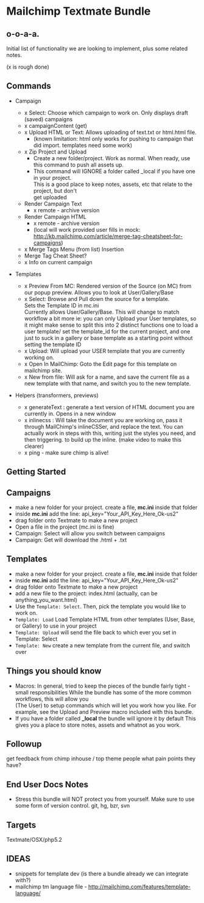 Mailchimp Textmate Bundle
=========================

o-o-a-a.
--------

Initial list of functionality we are looking to implement, plus some related notes.

(x is rough done)

Commands
--------
* Campaign
  * x Select: Choose which campaign to work on. Only displays draft (saved) campaigns
  * x campaignContent (get)
  * x Upload HTML or Text: Allows uploading of text.txt or html.html file. 
    * (known limitation: html only works for pushing to campaign that did import. templates need some work)
  * x Zip Project and Upload
    * Create a new folder/project. Work as normal. When ready, use this command to push all assets up.
    * This command will IGNORE a folder called \_local if you have one in your project.   
      This is a good place to keep notes, assets, etc that relate to the project, but don't   
      get uploaded
  * Render Campaign Text 
    * x remote - archive version
  * Render Campaign HTML
    * x remote - archive version
    * (local will work provided user fills in mock: http://kb.mailchimp.com/article/merge-tag-cheatsheet-for-campaigns)
  * x Merge Tags Menu (from list) Insertion
  * Merge Tag Cheat Sheet?
  * x Info on current campaign
  
* Templates
  * x Preview From MC: Rendered version of the Source (on MC) from our popup preview. Allows you to look at User/Gallery/Base
  * x Select: Browse and Pull down the source for a template.   
              Sets the Template ID in mc.ini  
              Currently allows User/Gallery/Base. This will change to match workflow a bit more 
              ie: you can only Upload your User templates, so it might make sense to split this into 2 distinct functions
              one to load a user template/ set the template_id for the current project, and one just to suck in a 
              gallery or base template as a starting point without setting the template ID
  * x Upload: Will upload your USER template that you are currently working on. 
  * x Open In MailChimp: Goto the Edit page for this template on mailchimp site.
  * x New from file: Will ask for a name, and save the current file as a new template with that name, 
                     and switch you to the new template.
  
* Helpers (transformers, previews)
  * x generateText : generate a text version of HTML document you are currently in. Opens in a new window
  * x inlinecss : Will take the document you are working on, pass it through MailChimp's inlineCSSer, and replace the text. You can actually work in steps with this, writing just the styles you need, and then triggering. to build up the inline. (make video to make this clearer)
  * x ping - make sure chimp is alive!

Getting Started
---------------

Campaigns
---------

* make a new folder for your project. create a file, **mc.ini** inside that folder
* inside **mc.ini** add the line: api_key="Your_API_Key_Here_Ok-us2"
* drag folder onto Textmate to make a new project
* Open a file in the project (mc.ini is fine)
* Campaign: Select will allow you switch between campaigns
* Campaign: Get will download the .html + .txt

Templates
---------

* make a new folder for your project. create a file, **mc.ini** inside that folder
* inside **mc.ini** add the line: api_key="Your_API_Key_Here_Ok-us2"
* drag folder onto Textmate to make a new project
* add a new file to the project: index.html (actually, can be anything\_you\_want.html)
* Use the `Template: Select`. Then, pick the template you would like to work on. 
* `Template: Load` Load Template HTML from other templates (User, Base, or Gallery) to use in your project 
* `Template: Upload` will send the file back to which ever you set in Template: Select
* `Template: New` create a new template from the current file, and switch over

Things you should know
----------------------

* Macros: In general, tried to keep the pieces of the bundle fairly tight - small responsibilities
  While the bundle has some of the more common workflows, this will allow you   
  (The User) to setup commands which will let you work how you like.
  For example, see the Upload and Preview macro included with this bundle.
* If you have a folder called **\_local** the bundle will ignore it by default
  This gives you a place to store notes, assets and whatnot as you work. 

Followup
--------

get feedback from chimp inhouse / top theme people what pain points they have?


End User Docs Notes
-------------------

* Stress this bundle will NOT protect you from yourself. Make sure to use some form of version control. git, hg, bzr, svn

Targets
-------

Textmate/OSX/php5.2  
  
IDEAS
-----

* snippets for template dev (is there a bundle already we can integrate with?)
* mailchimp tm language file - http://mailchimp.com/features/template-language/
